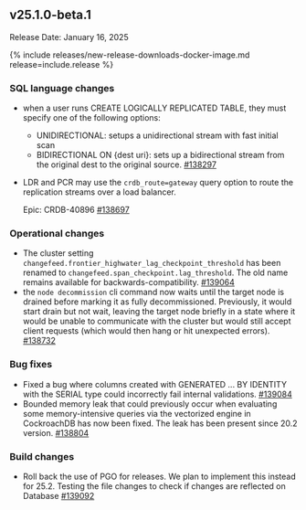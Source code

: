 ## v25.1.0-beta.1

Release Date: January 16, 2025

{% include releases/new-release-downloads-docker-image.md release=include.release %}

<h3 id="v25-1-0-beta-1-sql-language-changes">SQL language changes</h3>

- when a user runs CREATE LOGICALLY REPLICATED TABLE,
  they must specify one of the following options:
  - UNIDIRECTIONAL: setups a unidirectional stream with fast initial scan
  - BIDIRECTIONAL ON {dest uri}: sets up a bidirectional stream from the original
    dest to the original source. [#138297][#138297]
- LDR and PCR may use the `crdb_route=gateway`
  query option to route the replication streams over a load balancer.
  
  Epic: CRDB-40896 [#138697][#138697]

<h3 id="v25-1-0-beta-1-operational-changes">Operational changes</h3>

- The cluster setting
  `changefeed.frontier_highwater_lag_checkpoint_threshold` has been
  renamed to `changefeed.span_checkpoint.lag_threshold`. The old name
  remains available for backwards-compatibility. [#139064][#139064]
- the `node decommission` cli command now waits
  until the target node is drained before marking it as fully
  decommissioned. Previously, it would start drain but not wait, leaving
  the target node briefly in a state where it would be unable to
  communicate with the cluster but would still accept client requests
  (which would then hang or hit unexpected errors). [#138732][#138732]

<h3 id="v25-1-0-beta-1-bug-fixes">Bug fixes</h3>

- Fixed a bug where columns created with GENERATED
  ... BY IDENTITY with the SERIAL type could incorrectly fail internal
  validations. [#139084][#139084]
- Bounded memory leak that could previously occur
  when evaluating some memory-intensive queries via the vectorized engine
  in CockroachDB has now been fixed. The leak has been present since 20.2
  version. [#138804][#138804]

<h3 id="v25-1-0-beta-1-build-changes">Build changes</h3>

- Roll back the use of PGO for releases. We
  plan to implement this instead for 25.2. Testing the file changes to check if changes are reflected on Database
 [#139092][#139092]


[#139084]: https://github.com/cockroachdb/cockroach/pull/139084
[#138804]: https://github.com/cockroachdb/cockroach/pull/138804
[#139092]: https://github.com/cockroachdb/cockroach/pull/139092
[#138297]: https://github.com/cockroachdb/cockroach/pull/138297
[#138697]: https://github.com/cockroachdb/cockroach/pull/138697
[#139064]: https://github.com/cockroachdb/cockroach/pull/139064
[#138732]: https://github.com/cockroachdb/cockroach/pull/138732
